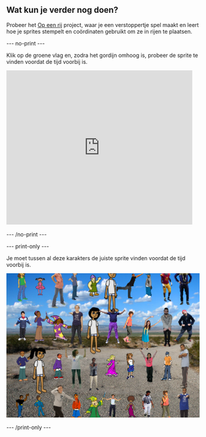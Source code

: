## Wat kun je verder nog doen?

Probeer het [Op een rij](https://projects.raspberrypi.org/en/projects/lineup?utm_source=pathway&utm_medium=whatnext&utm_campaign=projects) project, waar je een verstoppertje spel maakt en leert hoe je sprites stempelt en coördinaten gebruikt om ze in rijen te plaatsen.

\--- no-print \---

Klik op de groene vlag en, zodra het gordijn omhoog is, probeer de sprite te vinden voordat de tijd voorbij is.

<div class="scratch-preview">
  <iframe allowtransparency="true" width="485" height="402" src="https://scratch.mit.edu/projects/embed/259020474/?autostart=false" frameborder="0" scrolling="no"></iframe>
</div>

\--- /no-print \---

\--- print-only \---

Je moet tussen al deze karakters de juiste sprite vinden voordat de tijd voorbij is.

![etalage](images/lineup-showcase.png)

\--- /print-only \---
